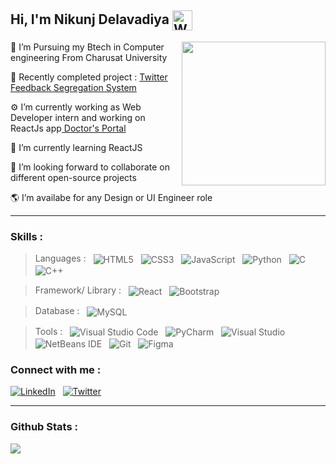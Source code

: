 ## Hi, I'm Nikunj Delavadiya <img align="center" src="https://camo.githubusercontent.com/e8e7b06ecf583bc040eb60e44eb5b8e0ecc5421320a92929ce21522dbc34c891/68747470733a2f2f6d656469612e67697068792e636f6d2f6d656469612f6876524a434c467a6361737252346961377a2f67697068792e676966" width="32px" height="32px" alt="Wave gif">

   <img align='right' src="https://media.giphy.com/media/836HiJc7pgzy8iNXCn/giphy.gif" width="230" />
  <p>🏫  I’m Pursuing my Btech in Computer engineering From Charusat University</p>
  <p>🔭  Recently completed project : <a href="https://github.com/Nikunj018/Twitter-Feedback-Segregation-System">Twitter Feedback Segregation System</a></p>
  <p>⚙️  I’m currently working as Web Developer intern and working on ReactJs app<a href="https://github.com/Doctor-Portal"> Doctor's Portal</a></p>
  <p>🌱  I’m currently learning ReactJS</p>
  <p>👬  I’m looking forward to collaborate on different open-source projects</p>
  <p>🌎  I’m availabe for any Design or UI Engineer role</p>
 
---
<!--
<img src="https://readme-jokes.vercel.app/api" alt="Jokes Card" />
-->
### Skills :

> Languages : &nbsp; <img alt="HTML5" align="center" src="https://img.shields.io/badge/html5-%23E34F26.svg?&style=for-the-badge&logo=html5&logoColor=white"/> &nbsp; <img alt="CSS3" align="center" src="https://img.shields.io/badge/css3-%231572B6.svg?&style=for-the-badge&logo=css3&logoColor=white"/> &nbsp; <img align="center" alt="JavaScript" src="https://img.shields.io/badge/javascript-%23323330.svg?&style=for-the-badge&logo=javascript&logoColor=%23F7DF1E"/> &nbsp; <img alt="Python" align="center" src="https://img.shields.io/badge/python-%2314354C.svg?&style=for-the-badge&logo=python&logoColor=white"/> &nbsp; <img alt="C" align="center" src="https://img.shields.io/badge/c-%2300599C.svg?&style=for-the-badge&logo=c&logoColor=white"/> &nbsp; <img alt="C++" align="center" src="https://img.shields.io/badge/c++-%2300599C.svg?&style=for-the-badge&logo=c%2B%2B&ogoColor=white"/> &nbsp; 
<!-- > <img alt="Java" align="center" src="https://img.shields.io/badge/java-%23ED8B00.svg?&style=for-the-badge&logo=java&logoColor=white"/> -->

> Framework/ Library : &nbsp; <img alt="React" align="center" src="https://img.shields.io/badge/react-%2320232a.svg?&style=for-the-badge&logo=react&logoColor=%2361DAFB"/> &nbsp; <img align="center" alt="Bootstrap" src="https://img.shields.io/badge/bootstrap-%23563D7C.svg?&style=for-the-badge&logo=bootstrap&logoColor=white"/>

> Database : &nbsp; <img align="center" alt="MySQL" src="https://img.shields.io/badge/mysql-%2300f.svg?&style=for-the-badge&logo=mysql&logoColor=white"/>

> Tools : &nbsp; <img alt="Visual Studio Code" align="center" src="https://img.shields.io/badge/VisualStudioCode-0078d7.svg?&style=for-the-badge&logo=visual-studio-code&logoColor=white"/> &nbsp; <img alt="PyCharm"  align="center" src="https://img.shields.io/badge/PyCharm-000000.svg?&style=for-the-badge&logo=PyCharm&logoColor=white"/> &nbsp; <img alt="Visual Studio" align="center" src="https://img.shields.io/badge/VisualStudio-5C2D91.svg?&style=for-the-badge&logo=visual-studio&logoColor=white"/> &nbsp; <img alt="NetBeans IDE" align="center" src="https://img.shields.io/badge/NetBeansIDE-1B6AC6.svg?&style=for-the-badge&logo=apache-netbeans-ide&logoColor=white"/>  &nbsp; <img alt="Git" align="center" src="https://img.shields.io/badge/git-%23F05033.svg?&style=for-the-badge&logo=git&logoColor=white"/> &nbsp; <img alt="Figma" align="center" src="https://img.shields.io/badge/figma-%23F24E1E.svg?&style=for-the-badge&logo=figma&logoColor=white"/>

### Connect with me :
<a href="https://www.linkedin.com/in/nikunj-delavadiya-4544b518b/" target="_blank"><img alt="LinkedIn" src="https://img.shields.io/badge/linkedin-%230077B5.svg?&style=for-the-badge&logo=linkedin&logoColor=white"/></a>&nbsp; &nbsp;<a href="https://twitter.com/Nikunj37471832" target="_blank"><img alt="Twitter" src="https://img.shields.io/badge/<handle>-%231DA1F2.svg?&style=for-the-badge&logo=Twitter&logoColor=white"/></a>

---
### Github Stats :
<img src="https://github-readme-stats.vercel.app/api?username=Nikunj018&&show_icons=true&title_color=ffffff&icon_color=bb2acf&text_color=daf7dc&bg_color=151515"/>
 
